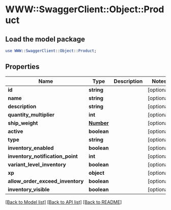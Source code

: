 # WWW::SwaggerClient::Object::Product

## Load the model package
```perl
use WWW::SwaggerClient::Object::Product;
```

## Properties
Name | Type | Description | Notes
------------ | ------------- | ------------- | -------------
**id** | **string** |  | [optional] 
**name** | **string** |  | [optional] 
**description** | **string** |  | [optional] 
**quantity_multiplier** | **int** |  | [optional] 
**ship_weight** | [**Number**](Number.md) |  | [optional] 
**active** | **boolean** |  | [optional] 
**type** | **string** |  | [optional] 
**inventory_enabled** | **boolean** |  | [optional] 
**inventory_notification_point** | **int** |  | [optional] 
**variant_level_inventory** | **boolean** |  | [optional] 
**xp** | **object** |  | [optional] 
**allow_order_exceed_inventory** | **boolean** |  | [optional] 
**inventory_visible** | **boolean** |  | [optional] 

[[Back to Model list]](../README.md#documentation-for-models) [[Back to API list]](../README.md#documentation-for-api-endpoints) [[Back to README]](../README.md)


